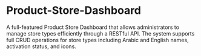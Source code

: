 # Product-Store-Dashboard
A full-featured Product Store Dashboard that allows administrators to manage store types efficiently through a RESTful API. The system supports full CRUD operations for store types including Arabic and English names, activation status, and icons.

